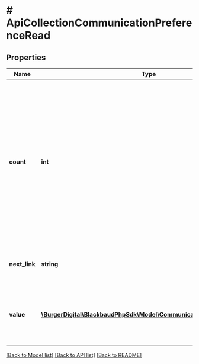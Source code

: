 # # ApiCollectionCommunicationPreferenceRead

## Properties

Name | Type | Description | Notes
------------ | ------------- | ------------- | -------------
**count** | **int** | The number of items available for retrieval into the collection after applying any request parameters. The &lt;b&gt;limit&lt;/b&gt; and &lt;b&gt;offset&lt;/b&gt; parameters do not affect the &lt;b&gt;count&lt;/b&gt;, but to facilitate paging, they may affect the number of items in the &lt;b&gt;value&lt;/b&gt; result set. | [optional]
**next_link** | **string** | For paginated responses, the URI for the next page of results. | [optional]
**value** | [**\BurgerDigital\BlackbaudPhpSdk\Model\CommunicationPreferenceRead[]**](CommunicationPreferenceRead.md) | The set of items included in the response. This may be a subset of the items in the collection. | [optional]

[[Back to Model list]](../../README.md#models) [[Back to API list]](../../README.md#endpoints) [[Back to README]](../../README.md)
